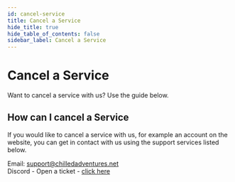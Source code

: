 ```yaml
---
id: cancel-service
title: Cancel a Service
hide_title: true
hide_table_of_contents: false
sidebar_label: Cancel a Service
---
```

# Cancel a Service

Want to cancel a service with us? Use the guide below.

## How can I cancel a Service

If you would like to cancel a service with us, for example an account on the website, you can get in contact with us using the support services listed below.

Email: [support@chilledadventures.net](mailto:support@chilledadventures.net)\
Discord - Open a ticket - [click here](https://discord.chilledadventures.net)

